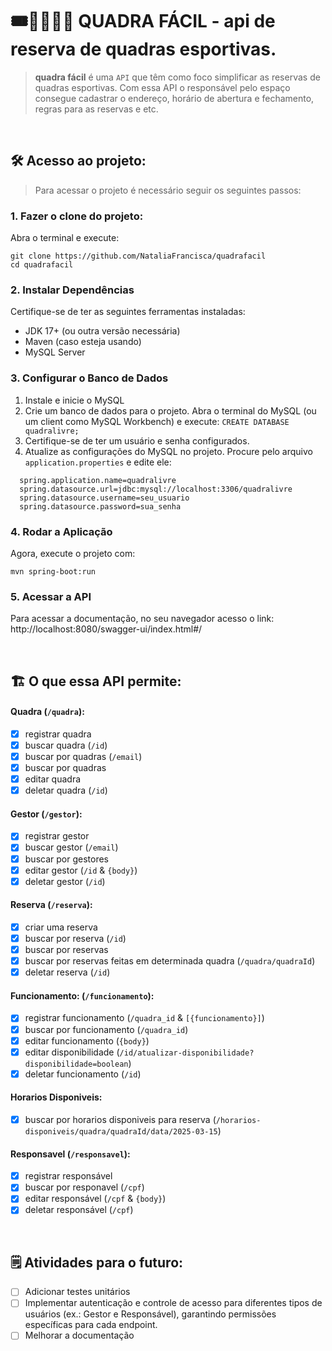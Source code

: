 # 🎟️🚶🏽‍♀️‍➡️ QUADRA FÁCIL - api de reserva de quadras esportivas.

> **quadra fácil** é uma `API` que têm como foco simplificar as reservas de quadras esportivas. Com essa API o responsável pelo espaço consegue cadastrar o endereço, horário de abertura e fechamento, regras para as reservas e etc.

</br>

## 🛠️ Acesso ao projeto:

> Para acessar o projeto é necessário seguir os seguintes passos:

### 1. Fazer o clone do projeto:
Abra o terminal e execute:
```
git clone https://github.com/NataliaFrancisca/quadrafacil
cd quadrafacil
```

### 2. Instalar Dependências
Certifique-se de ter as seguintes ferramentas instaladas:
- JDK 17+ (ou outra versão necessária)
- Maven (caso esteja usando)
- MySQL Server
  
### 3. Configurar o Banco de Dados
1. Instale e inicie o MySQL
2. Crie um banco de dados para o projeto. Abra o terminal do MySQL (ou um client como MySQL Workbench) e execute: `CREATE DATABASE quadralivre;`
4. Certifique-se de ter um usuário e senha configurados.
5. Atualize as configurações do MySQL no projeto. Procure pelo arquivo `application.properties` e edite ele:
  ```
    spring.application.name=quadralivre
    spring.datasource.url=jdbc:mysql://localhost:3306/quadralivre
    spring.datasource.username=seu_usuario
    spring.datasource.password=sua_senha
  ```

### 4. Rodar a Aplicação
Agora, execute o projeto com:
```
mvn spring-boot:run
```

### 5. Acessar a API
Para acessar a documentação, no seu navegador acesso o link: http://localhost:8080/swagger-ui/index.html#/

</br>

## 🏗️ O que essa API permite:

#### Quadra (`/quadra`):
- [X] registrar quadra
- [X] buscar quadra (`/id`)
- [X] buscar por quadras (`/email`)
- [X] buscar por quadras
- [X] editar quadra
- [X] deletar quadra (`/id`)

#### Gestor (`/gestor`):
- [X] registrar gestor
- [X] buscar gestor (`/email`)
- [X] buscar por gestores
- [X] editar gestor (`/id` & `{body}`)
- [X] deletar gestor (`/id`)

#### Reserva (`/reserva`):
- [X] criar uma reserva
- [X] buscar por reserva (`/id`)
- [X] buscar por reservas
- [X] buscar por reservas feitas em determinada quadra (`/quadra/quadraId`) 
- [X] deletar reserva (`/id`)

#### Funcionamento: (`/funcionamento`):
- [X] registrar funcionamento (`/quadra_id` & `[{funcionamento}]`)
- [X] buscar por funcionamento (`/quadra_id`)
- [X] editar funcionamento (`{body}`)
- [X] editar disponibilidade (`/id/atualizar-disponibilidade?disponibilidade=boolean`)
- [X] deletar funcionamento (`/id`)

#### Horarios Disponiveis: 
- [X] buscar por horarios disponiveis para reserva (`/horarios-disponiveis/quadra/quadraId/data/2025-03-15`)

#### Responsavel (`/responsavel`):
- [X] registrar responsável
- [X] buscar por responavel (`/cpf`)
- [X] editar responsável (`/cpf` & `{body}`)
- [X] deletar responsável (`/cpf`)

</br>

## 🗒️ Atividades para o futuro:
- [ ] Adicionar testes unitários
- [ ] Implementar autenticação e controle de acesso para diferentes tipos de usuários (ex.: Gestor e Responsável), garantindo permissões específicas para cada endpoint.
- [ ] Melhorar a documentação
